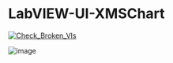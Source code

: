 # LabVIEW-UI-XMSChart

[![Check_Broken_VIs](https://github.com/NEVSTOP-LAB/LabVIEW-UI-XMSChart/actions/workflows/Check_Broken_VIs.yml/badge.svg)](https://github.com/NEVSTOP-LAB/LabVIEW-UI-XMSChart/actions/workflows/Check_Broken_VIs.yml)

![image](https://user-images.githubusercontent.com/8196752/202063764-7076433e-6461-4571-adce-2b3cb63db90a.png)




